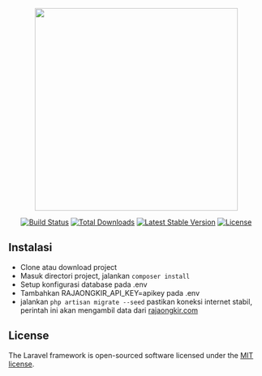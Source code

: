 <p align="center"><a href="https://laravel.com" target="_blank"><img src="https://raw.githubusercontent.com/laravel/art/master/logo-lockup/5%20SVG/2%20CMYK/1%20Full%20Color/laravel-logolockup-cmyk-red.svg" width="400"></a></p>

<p align="center">
<a href="https://travis-ci.org/laravel/framework"><img src="https://travis-ci.org/laravel/framework.svg" alt="Build Status"></a>
<a href="https://packagist.org/packages/laravel/framework"><img src="https://img.shields.io/packagist/dt/laravel/framework" alt="Total Downloads"></a>
<a href="https://packagist.org/packages/laravel/framework"><img src="https://img.shields.io/packagist/v/laravel/framework" alt="Latest Stable Version"></a>
<a href="https://packagist.org/packages/laravel/framework"><img src="https://img.shields.io/packagist/l/laravel/framework" alt="License"></a>
</p>

## Instalasi

 - Clone atau download project
 - Masuk directori project, jalankan `composer install`
 - Setup konfigurasi database pada .env
 - Tambahkan RAJAONGKIR_API_KEY=apikey pada .env
 - jalankan `php artisan migrate --seed` pastikan koneksi internet stabil, perintah ini akan mengambil data dari [rajaongkir.com](rajaongkir.com)

## License

The Laravel framework is open-sourced software licensed under the [MIT license](https://opensource.org/licenses/MIT).
